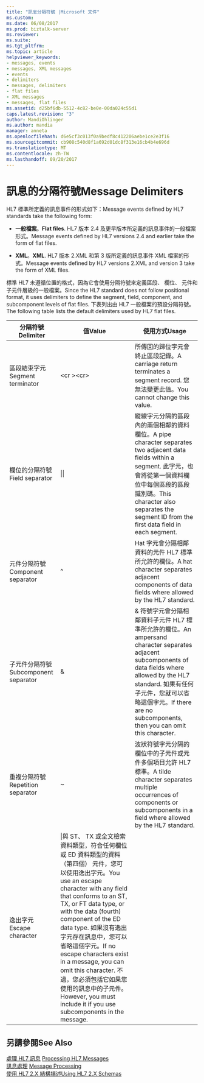 ```yaml
---
title: "訊息分隔符號 |Microsoft 文件"
ms.custom: 
ms.date: 06/08/2017
ms.prod: biztalk-server
ms.reviewer: 
ms.suite: 
ms.tgt_pltfrm: 
ms.topic: article
helpviewer_keywords:
- messages, events
- messages, XML messages
- events
- delimiters
- messages, delimiters
- flat files
- XML messages
- messages, flat files
ms.assetid: d25bf6db-5512-4c82-be0e-00da024c55d1
caps.latest.revision: "3"
author: MandiOhlinger
ms.author: mandia
manager: anneta
ms.openlocfilehash: d6e5cf3c013f0a9bedf8c412206aebe1ce2e3f16
ms.sourcegitcommit: cb908c540d8f1a692d01dc8f313e16cb4b4e696d
ms.translationtype: MT
ms.contentlocale: zh-TW
ms.lasthandoff: 09/20/2017
---
```

# <a name="message-delimiters"></a><span data-ttu-id="034d3-102">訊息的分隔符號</span><span class="sxs-lookup"><span data-stu-id="034d3-102">Message Delimiters</span></span>
<span data-ttu-id="034d3-103">HL7 標準所定義的訊息事件的形式如下：</span><span class="sxs-lookup"><span data-stu-id="034d3-103">Message events defined by HL7 standards take the following form:</span></span>  
  
-   <span data-ttu-id="034d3-104">**一般檔案**。</span><span class="sxs-lookup"><span data-stu-id="034d3-104">**Flat files**.</span></span> <span data-ttu-id="034d3-105">HL7 版本 2.4 及更早版本所定義的訊息事件的一般檔案形式。</span><span class="sxs-lookup"><span data-stu-id="034d3-105">Message events defined by HL7 versions 2.4 and earlier take the form of flat files.</span></span>  
  
-   <span data-ttu-id="034d3-106">**XML**。</span><span class="sxs-lookup"><span data-stu-id="034d3-106">**XML**.</span></span> <span data-ttu-id="034d3-107">HL7 版本 2.XML 和第 3 版所定義的訊息事件 XML 檔案的形式。</span><span class="sxs-lookup"><span data-stu-id="034d3-107">Message events defined by HL7 versions 2.XML and version 3 take the form of XML files.</span></span>  
  
 <span data-ttu-id="034d3-108">標準 HL7 未遵循位置的格式，因為它會使用分隔符號來定義區段、 欄位、 元件和子元件層級的一般檔案。</span><span class="sxs-lookup"><span data-stu-id="034d3-108">Since the HL7 standard does not follow positional format, it uses delimiters to define the segment, field, component, and subcomponent levels of flat files.</span></span> <span data-ttu-id="034d3-109">下表列出由 HL7 一般檔案的預設分隔符號。</span><span class="sxs-lookup"><span data-stu-id="034d3-109">The following table lists the default delimiters used by HL7 flat files.</span></span>  
  
|<span data-ttu-id="034d3-110">分隔符號</span><span class="sxs-lookup"><span data-stu-id="034d3-110">Delimiter</span></span>|<span data-ttu-id="034d3-111">值</span><span class="sxs-lookup"><span data-stu-id="034d3-111">Value</span></span>|<span data-ttu-id="034d3-112">使用方式</span><span class="sxs-lookup"><span data-stu-id="034d3-112">Usage</span></span>|  
|---------------|-----------|-----------|  
|<span data-ttu-id="034d3-113">區段結束字元</span><span class="sxs-lookup"><span data-stu-id="034d3-113">Segment terminator</span></span>|<span data-ttu-id="034d3-114">\<cr ></span><span class="sxs-lookup"><span data-stu-id="034d3-114">\<cr></span></span>|<span data-ttu-id="034d3-115">所傳回的歸位字元會終止區段記錄。</span><span class="sxs-lookup"><span data-stu-id="034d3-115">A carriage return terminates a segment record.</span></span> <span data-ttu-id="034d3-116">您無法變更此值。</span><span class="sxs-lookup"><span data-stu-id="034d3-116">You cannot change this value.</span></span>|  
|<span data-ttu-id="034d3-117">欄位的分隔符號</span><span class="sxs-lookup"><span data-stu-id="034d3-117">Field separator</span></span>|<span data-ttu-id="034d3-118">&#124;</span><span class="sxs-lookup"><span data-stu-id="034d3-118">&#124;</span></span>|<span data-ttu-id="034d3-119">縱線字元分隔的區段內的兩個相鄰的資料欄位。</span><span class="sxs-lookup"><span data-stu-id="034d3-119">A pipe character separates two adjacent data fields within a segment.</span></span> <span data-ttu-id="034d3-120">此字元，也會將從第一個資料欄位中每個區段的區段識別碼。</span><span class="sxs-lookup"><span data-stu-id="034d3-120">This character also separates the segment ID from the first data field in each segment.</span></span>|  
|<span data-ttu-id="034d3-121">元件分隔符號</span><span class="sxs-lookup"><span data-stu-id="034d3-121">Component separator</span></span>|^|<span data-ttu-id="034d3-122">Hat 字元會分隔相鄰資料的元件 HL7 標準所允許的欄位。</span><span class="sxs-lookup"><span data-stu-id="034d3-122">A hat character separates adjacent components of data fields where allowed by the HL7 standard.</span></span>|  
|<span data-ttu-id="034d3-123">子元件分隔符號</span><span class="sxs-lookup"><span data-stu-id="034d3-123">Subcomponent separator</span></span>|&|<span data-ttu-id="034d3-124">& 符號字元會分隔相鄰資料子元件 HL7 標準所允許的欄位。</span><span class="sxs-lookup"><span data-stu-id="034d3-124">An ampersand character separates adjacent subcomponents of data fields where allowed by the HL7 standard.</span></span> <span data-ttu-id="034d3-125">如果有任何子元件，您就可以省略這個字元。</span><span class="sxs-lookup"><span data-stu-id="034d3-125">If there are no subcomponents, then you can omit this character.</span></span>|  
|<span data-ttu-id="034d3-126">重複分隔符號</span><span class="sxs-lookup"><span data-stu-id="034d3-126">Repetition separator</span></span>|~|<span data-ttu-id="034d3-127">波狀符號字元分隔的欄位中的子元件或元件多個項目允許 HL7 標準。</span><span class="sxs-lookup"><span data-stu-id="034d3-127">A tilde character separates multiple occurrences of components or subcomponents in a field where allowed by the HL7 standard.</span></span>|  
|<span data-ttu-id="034d3-128">逸出字元</span><span class="sxs-lookup"><span data-stu-id="034d3-128">Escape character</span></span>|\|<span data-ttu-id="034d3-129">與 ST、 TX 或全文檢索資料類型，符合任何欄位或 ED 資料類型的資料 （第四個） 元件，您可以使用逸出字元。</span><span class="sxs-lookup"><span data-stu-id="034d3-129">You use an escape character with any field that conforms to an ST, TX, or FT data type, or with the data (fourth) component of the ED data type.</span></span> <span data-ttu-id="034d3-130">如果沒有逸出字元存在訊息中，您可以省略這個字元。</span><span class="sxs-lookup"><span data-stu-id="034d3-130">If no escape characters exist in a message, you can omit this character.</span></span> <span data-ttu-id="034d3-131">不過，您必須包括它如果您使用的訊息中的子元件。</span><span class="sxs-lookup"><span data-stu-id="034d3-131">However, you must include it if you use subcomponents in the message.</span></span>|  
  
## <a name="see-also"></a><span data-ttu-id="034d3-132">另請參閱</span><span class="sxs-lookup"><span data-stu-id="034d3-132">See Also</span></span>  
 <span data-ttu-id="034d3-133">[處理 HL7 訊息](../../adapters-and-accelerators/accelerator-hl7/processing-hl7-messages.md) </span><span class="sxs-lookup"><span data-stu-id="034d3-133">[Processing HL7 Messages](../../adapters-and-accelerators/accelerator-hl7/processing-hl7-messages.md) </span></span>  
 <span data-ttu-id="034d3-134">[訊息處理](../../adapters-and-accelerators/accelerator-hl7/message-processing.md) </span><span class="sxs-lookup"><span data-stu-id="034d3-134">[Message Processing](../../adapters-and-accelerators/accelerator-hl7/message-processing.md) </span></span>  
 [<span data-ttu-id="034d3-135">使用 HL7 2.X 結構描述</span><span class="sxs-lookup"><span data-stu-id="034d3-135">Using HL7 2.X Schemas</span></span>](../../adapters-and-accelerators/accelerator-hl7/using-hl7-2-x-schemas.md)
